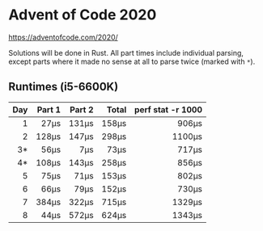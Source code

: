 # Advent of Code 2020

https://adventofcode.com/2020/

Solutions will be done in Rust. All part times include individual parsing, except parts where it made no sense at all to parse twice (marked with `*`).

## Runtimes (i5-6600K)

|  Day | Part 1 | Part 2 | Total | perf stat -r 1000 |
| ---: | -----: | -----: | ----: | ----------------: |
|    1 |   27µs |  131µs | 158µs |             906µs |
|    2 |  128µs |  147µs | 298µs |            1100µs |
|   3* |   56µs |    7µs |  73µs |             717µs |
|   4* |  108µs |  143µs | 258µs |             856µs |
|    5 |   75µs |   71µs | 153µs |             802µs |
|    6 |   66µs |   79µs | 152µs |             730µs |
|    7 |  384µs |  322µs | 715µs |            1329µs |
|    8 |   44µs |  572µs | 624µs |            1343µs |
